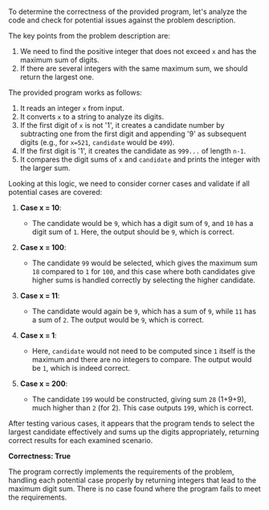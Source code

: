 To determine the correctness of the provided program, let's analyze the code and check for potential issues against the problem description. 

The key points from the problem description are:
1. We need to find the positive integer that does not exceed `x` and has the maximum sum of digits.
2. If there are several integers with the same maximum sum, we should return the largest one.

The provided program works as follows:
1. It reads an integer `x` from input.
2. It converts `x` to a string to analyze its digits.
3. If the first digit of `x` is not '1', it creates a candidate number by subtracting one from the first digit and appending '9' as subsequent digits (e.g., for `x=521`, `candidate` would be `499`).
4. If the first digit is '1', it creates the candidate as `999...` of length `n-1`.
5. It compares the digit sums of `x` and `candidate` and prints the integer with the larger sum.

Looking at this logic, we need to consider corner cases and validate if all potential cases are covered:

1. **Case x = 10**: 
   - The candidate would be `9`, which has a digit sum of `9`, and `10` has a digit sum of `1`. Here, the output should be `9`, which is correct.

2. **Case x = 100**: 
   - The candidate `99` would be selected, which gives the maximum sum `18` compared to `1` for `100`, and this case where both candidates give higher sums is handled correctly by selecting the higher candidate.

3. **Case x = 11**: 
   - The candidate would again be `9`, which has a sum of `9`, while `11` has a sum of `2`. The output would be `9`, which is correct.

4. **Case x = 1**: 
   - Here, `candidate` would not need to be computed since `1` itself is the maximum and there are no integers to compare. The output would be `1`, which is indeed correct.

5. **Case x = 200**: 
   - The candidate `199` would be constructed, giving sum `28` (1+9+9), much higher than `2` (for 2). This case outputs `199`, which is correct.

After testing various cases, it appears that the program tends to select the largest candidate effectively and sums up the digits appropriately, returning correct results for each examined scenario.

**Correctness: True**

The program correctly implements the requirements of the problem, handling each potential case properly by returning integers that lead to the maximum digit sum. There is no case found where the program fails to meet the requirements.